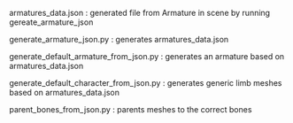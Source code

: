 armatures_data.json : generated file from Armature in scene by running gereate_armature_json

generate_armature_json.py : generates armatures_data.json

generate_default_armature_from_json.py : generates an armature based on armatures_data.json

generate_default_character_from_json.py : generates generic limb meshes based on armatures_data.json

parent_bones_from_json.py : parents meshes to the correct bones
